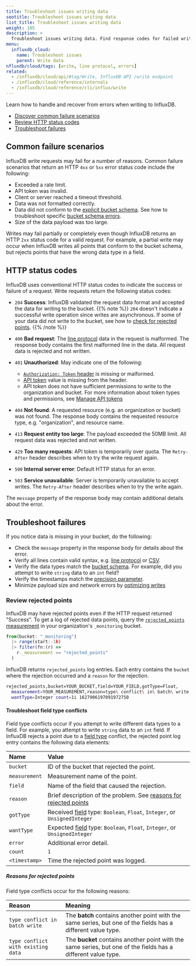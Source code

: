 ```yaml
---
title: Troubleshoot issues writing data
seotitle: Troubleshoot issues writing data
list_title: Troubleshoot issues writing data
weight: 105
description: >
  Troubleshoot issues writing data. Find response codes for failed writes. Discover how writes fail, from exceeding rate or payload limits, to syntax errors and schema conflicts. Find suggestions to fix failures.
menu:
  influxdb_cloud:
    name: Troubleshoot issues
    parent: Write data
nfluxdb/cloud/tags: [write, line protocol, errors]
related:
  - /influxdb/cloud/api/#tag/Write, InfluxDB API /write endpoint
  - /influxdb/cloud/reference/internals
  - /influxdb/cloud/reference/cli/influx/write
---
```


Learn how to handle and recover from errors when writing to InfluxDB.

- [Discover common failure scenarios](#common-failure-scenarios)
- [Review HTTP status codes](#review-http-status-codes)
- [Troubleshoot failures](#troubleshoot-failures)

## Common failure scenarios

InfluxDB write requests may fail for a number of reasons.
Common failure scenarios that return an HTTP `4xx` or `5xx` error status code include the following:

- Exceeded a rate limit.
- API token was invalid.
- Client or server reached a timeout threshold.
- Data was not formatted correctly.
- Data did not conform to the [explicit bucket schema](/influxdb/cloud/organizations/buckets/bucket-schema/).
  See how to troubleshoot specific [bucket schema errors](/influxdb/cloud/organizations/buckets/bucket-schema/#troubleshoot-errors).
- Size of the data payload was too large.

Writes may fail partially or completely even though InfluxDB returns an HTTP `2xx` status code for a valid request.
For example, a partial write may occur when InfluxDB writes all points that conform to the bucket schema, but rejects points that have the wrong data type in a field.

## HTTP status codes

InfluxDB uses conventional HTTP status codes to indicate the success or failure of a request.
Write requests return the following status codes:

- `204` **Success**: InfluxDB validated the request data format and accepted the data for writing to the bucket.
    {{% note %}}
`204` doesn't indicate a successful write operation since writes are asynchronous. If some of your data did not write to the bucket, see how to [check for rejected points](#review-rejected-points).
    {{% /note %}}

- `400` **Bad request**: The [line protocol](/influxdb/cloud/reference/syntax/line-protocol/) data in the request is malformed.
   The response body contains the first malformed line in the data. All request data is rejected and not written.
- `401` **Unauthorized**: May indicate one of the following:
  -  [`Authorization: Token` header](/influxdb/cloud/api-guide/api_intro/#authentication) is missing or malformed.
  - [API token](/influxdb/cloud/api-guide/api_intro/#authentication) value is missing from the header.
  - API token does not have sufficient permissions to write to the organization and bucket.
    For more information about token types and permissions, see [Manage API tokens](/influxdb/cloud/security/tokens/)
- `404` **Not found**: A requested resource (e.g. an organization or bucket) was not found.
  The response body contains the requested resource type, e.g. "organization", and resource name.
- `413` **Request entity too large**: The payload exceeded the 50MB limit.
  All request data was rejected and not written.
- `429` **Too many requests**: API token is temporarily over quota. The `Retry-After` header describes when to try the write request again.
- `500` **Internal server error**: Default HTTP status for an error.
- `503` **Service unavailable**: Server is temporarily unavailable to accept writes. The `Retry-After` header describes when to try the write again.

The `message` property of the response body may contain additional details about the error.

## Troubleshoot failures

If you notice data is missing in your bucket, do the following:

- Check the `message` property in the response body for details about the error.
- Verify all lines contain valid syntax, e.g. [line protocol](/influxdb/cloud/reference/syntax/line-protocol/) or [CSV](/influxdb/cloud/reference/syntax/annotated-csv/).
- Verify the data types match the [bucket schema](/influxdb/cloud/organizations/buckets/bucket-schema/).
  For example, did you attempt to write `string` data to an `int` field?
- Verify the timestamps match the [precision parameter](/influxdb/cloud/write-data/#timestamp-precision).
- Minimize payload size and network errors by [optimizing writes](/influxdb/cloud/write-data/best-practices/optimize-writes/)

### Review rejected points

InfluxDB may have rejected points even if the HTTP request returned "Success".
To get a log of rejected data points, query the [`rejected_points` measurement](/influxdb/cloud/reference/internals/system-buckets/#_monitoring-bucket-schema) in your organization's `_monitoring` bucket.

```js
from(bucket: "_monitoring")
  |> range(start:-1h)
  |> filter(fn:(r) =>
    r._measurement == "rejected_points"
  )
```

InfluxDB returns `rejected_points` log entries.
Each entry contains the `bucket` where the rejection occurred and a `reason` for the rejection.

```sh
rejected_points,bucket=YOUR_BUCKET,field=YOUR_FIELD,gotType=Float,
  measurement=YOUR_MEASUREMENT,reason=type\ conflict\ in\ batch\ write,
  wantType=Integer count=1i 1627906197091972750
```

#### Troubleshoot field type conflicts

Field type conflicts occur if you attempt to write different data types to a field.
For example, you attempt to write `string` data to an `int` field.
If InfluxDB rejects a point due to a [field type](/influxdb/cloud/reference/key-concepts/data-elements/#field-value) conflict, the rejected point log entry contains the following data elements:

| Name          | Value                                                                                                                                        |
|:------        |:-----                                                                                                                                        |
| `bucket`      | ID of the bucket that rejected the point.                                                                                                    |
| `measurement` | Measurement name of the point.                                                                                                               |
| `field`       | Name of the field that caused the rejection.                                                                                                 |
| `reason`      | Brief description of the problem. See [reasons for rejected points](#reasons-for-rejected-points)                                            |
| `gotType`     | Received [field](/influxdb/cloud/reference/key-concepts/data-elements/#field-value) type: `Boolean`, `Float`, `Integer`, or `UnsignedInteger` |
| `wantType`    | Expected [field](/influxdb/cloud/reference/key-concepts/data-elements/#field-value) type: `Boolean`, `Float`, `Integer`, or `UnsignedInteger` |
| `error`       | Additional error detail.                                                                                                                     |
| `count`       | `1`                                                                                                                                          |
| `<timestamp>` | Time the rejected point was logged.                                                                                                          |

##### Reasons for rejected points

Field type conflicts occur for the following reasons:

| Reason                             | Meaning                                                                                                       |
|:------                             |:-------                                                                                                       |
| `type conflict in batch write`     | The **batch** contains another point with the same series, but one of the fields has a different value type.  |
| `type conflict with existing data` | The **bucket** contains another point with the same series, but one of the fields has a different value type. |
